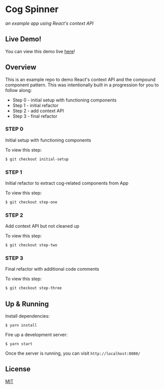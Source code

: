 # Cog Spinner

_an example app using React's context API_

## Live Demo!

You can view this demo live [here](https://alanbsmith.github.io/cog-spinner/)!

## Overview

This is an example repo to demo React's context API and the compound component pattern. This was intentionally built in a progression for you to follow along:

* Step 0 - initial setup with functioning components
* Step 1 - initial refactor
* Step 2 - add context API
* Step 3 - final refactor

### STEP 0

Initial setup with functioning components

To view this step:

```sh
$ git checkout initial-setup
```

### STEP 1

Initial refactor to extract cog-related components from App

To view this step:

```sh
$ git checkout step-one
```

### STEP 2

Add context API but not cleaned up

To view this step:

```sh
$ git checkout step-two
```

### STEP 3

Final refactor with additional code comments

To view this step:

```sh
$ git checkout step-three
```

## Up & Running

Install dependencies:

```
$ yarn install
```

Fire up a development server:

```
$ yarn start
```

Once the server is running, you can visit `http://localhost:8080/`

## License

[MIT](LICENSE)
